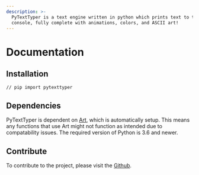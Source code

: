 ```yaml
---
description: >-
  PyTextTyper is a text engine written in python which prints text to the
  console, fully complete with animations, colors, and ASCII art!
---
```


# Documentation

## Installation

```
// pip import pytexttyper
```

## Dependencies

PyTextTyper is dependent on [Art](https://github.com/sepandhaghighi/art), which is automatically setup. This means any functions that use Art might not function as intended due to compatability issues. The required version of Python is 3.6 and newer.&#x20;

## Contribute

To contribute to the project, please visit the [Github](https://github.com/Ollielab/PyTextWriter).
